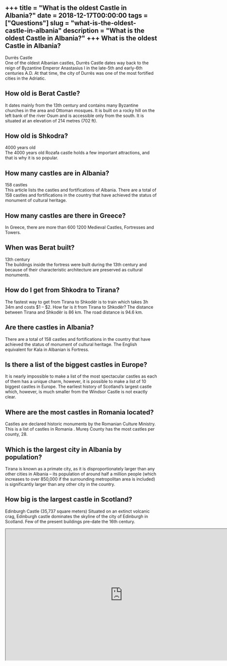 +++
title = "What is the oldest Castle in Albania?"
date = 2018-12-17T00:00:00
tags = ["Questions"]
slug = "what-is-the-oldest-castle-in-albania"
description = "What is the oldest Castle in Albania?"
+++
What is the oldest Castle in Albania?
-------------------------------------

Durrës Castle  
One of the oldest Albanian castles, Durrës Castle dates way back to the reign of Byzantine Emperor Anastasius I in the late-5th and early-6th centuries A.D. At that time, the city of Durrës was one of the most fortified cities in the Adriatic.

How old is Berat Castle?
------------------------

It dates mainly from the 13th century and contains many Byzantine churches in the area and Ottoman mosques. It is built on a rocky hill on the left bank of the river Osum and is accessible only from the south. It is situated at an elevation of 214 metres (702 ft).

How old is Shkodra?
-------------------

4000 years old  
The 4000 years old Rozafa castle holds a few important attractions, and that is why it is so popular.

How many castles are in Albania?
--------------------------------

158 castles  
This article lists the castles and fortifications of Albania. There are a total of 158 castles and fortifications in the country that have achieved the status of monument of cultural heritage.

How many castles are there in Greece?
-------------------------------------

In Greece, there are more than 600 1200 Medieval Castles, Fortresses and Towers.

When was Berat built?
---------------------

13th century  
The buildings inside the fortress were built during the 13th century and because of their characteristic architecture are preserved as cultural monuments.

How do I get from Shkodra to Tirana?
------------------------------------

The fastest way to get from Tirana to Shkodër is to train which takes 3h 34m and costs $1 – $2. How far is it from Tirana to Shkodër? The distance between Tirana and Shkodër is 86 km. The road distance is 94.6 km.

Are there castles in Albania?
-----------------------------

There are a total of 158 castles and fortifications in the country that have achieved the status of monument of cultural heritage. The English equivalent for Kala in Albanian is Fortress.

Is there a list of the biggest castles in Europe?
-------------------------------------------------

It is nearly impossible to make a list of the most spectacular castles as each of them has a unique charm, however, it is possible to make a list of 10 biggest castles in Europe. The earliest history of Scotland’s largest castle which, however, is much smaller from the Windsor Castle is not exactly clear.

Where are the most castles in Romania located?
----------------------------------------------

Castles are declared historic monuments by the Romanian Culture Ministry. This is a list of castles in Romania . Mureș County has the most castles per county, 28.

Which is the largest city in Albania by population?
---------------------------------------------------

Tirana is known as a primate city, as it is disproportionately larger than any other cities in Albania – its population of around half a million people (which increases to over 850,000 if the surrounding metropolitan area is included) is significantly larger than any other city in the country.

How big is the largest castle in Scotland?
------------------------------------------

Edinburgh Castle (35,737 square meters) Situated on an extinct volcanic crag, Edinburgh castle dominates the skyline of the city of Edinburgh in Scotland. Few of the present buildings pre-date the 16th century.

<iframe allow="accelerometer; autoplay; clipboard-write; encrypted-media; gyroscope; picture-in-picture" allowfullscreen="" class="__youtube_prefs__  epyt-is-override  no-lazyload" data-no-lazy="1" data-origheight="433" data-origwidth="770" data-skipgform_ajax_framebjll="" height="433" id="_ytid_51495" loading="lazy" src="https://www.youtube.com/embed/DegxQIqeAIg?enablejsapi=1&autoplay=0&cc_load_policy=0&cc_lang_pref=&iv_load_policy=1&loop=0&modestbranding=0&rel=1&fs=1&playsinline=0&autohide=2&theme=dark&color=red&controls=1&" title="YouTube player" width="770"></iframe>